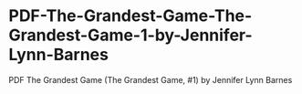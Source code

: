# PDF-The-Grandest-Game-The-Grandest-Game-1-by-Jennifer-Lynn-Barnes
PDF The Grandest Game (The Grandest Game, #1) by Jennifer Lynn Barnes
